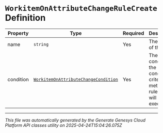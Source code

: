 # `WorkitemOnAttributeChangeRuleCreate` Definition

| Property | Type | Required | Description |
|----------|------|----------|-------------|
| name | `string` | Yes | The name of the rule. |
| condition | [`WorkitemOnAttributeChangeCondition`](workitemonattributechangecondition-definition.md) | Yes | The rules condition. If the condition criteria is met the rules action will be executed. |

---

*This file was automatically generated by the Generate Genesys Cloud Platform API classes utility on 2025-04-24T15:04:26.075Z*